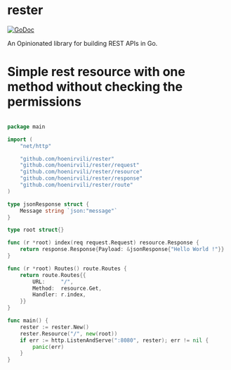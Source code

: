 # rester
[![GoDoc](https://godoc.org/github.com/hoenirvili/rester?status.svg)](https://godoc.org/github.com/hoenirvili/rester)

An Opinionated library for building REST APIs in Go.


# Simple rest resource with one method without checking the permissions

```go

package main

import (
	"net/http"

	"github.com/hoenirvili/rester"
	"github.com/hoenirvili/rester/request"
	"github.com/hoenirvili/rester/resource"
	"github.com/hoenirvili/rester/response"
	"github.com/hoenirvili/rester/route"
)

type jsonResponse struct {
	Message string `json:"message"`
}

type root struct{}

func (r *root) index(req request.Request) resource.Response {
	return response.Response{Payload: &jsonResponse{"Hello World !"}}
}

func (r *root) Routes() route.Routes {
	return route.Routes{{
		URL:     "/",
		Method:  resource.Get,
		Handler: r.index,
	}}
}

func main() {
	rester := rester.New()
	rester.Resource("/", new(root))
	if err := http.ListenAndServe(":8080", rester); err != nil {
		panic(err)
	}
}

```
